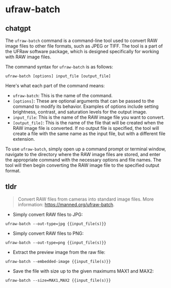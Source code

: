 # ufraw-batch 
## chatgpt 
The `ufraw-batch` command is a command-line tool used to convert RAW image files to other file formats, such as JPEG or TIFF. The tool is a part of the UFRaw software package, which is designed specifically for working with RAW image files.

The command syntax for `ufraw-batch` is as follows:

`ufraw-batch [options] input_file [output_file]`

Here's what each part of the command means:

- `ufraw-batch`: This is the name of the command.
- `[options]`: These are optional arguments that can be passed to the command to modify its behavior. Examples of options include setting brightness, contrast, and saturation levels for the output image.
- `input_file`: This is the name of the RAW image file you want to convert.
- `[output_file]`: This is the name of the file that will be created when the RAW image file is converted. If no output file is specified, the tool will create a file with the same name as the input file, but with a different file extension.

To use `ufraw-batch`, simply open up a command prompt or terminal window, navigate to the directory where the RAW image files are stored, and enter the appropriate command with the necessary options and file names. The tool will then begin converting the RAW image file to the specified output format. 

## tldr 
 
> Convert RAW files from cameras into standard image files.
> More information: <https://manned.org/ufraw-batch>.

- Simply convert RAW files to JPG:

`ufraw-batch --out-type=jpg {{input_file(s)}}`

- Simply convert RAW files to PNG:

`ufraw-batch --out-type=png {{input_file(s)}}`

- Extract the preview image from the raw file:

`ufraw-batch --embedded-image {{input_file(s)}}`

- Save the file with size up to the given maximums MAX1 and MAX2:

`ufraw-batch --size=MAX1,MAX2 {{input_file(s)}}`
